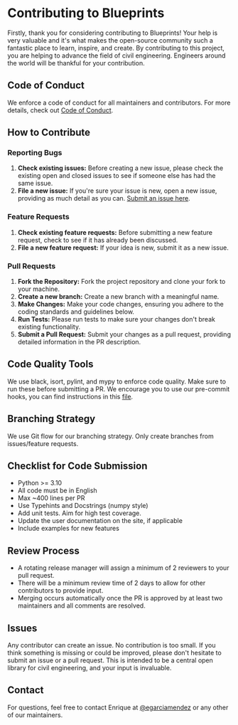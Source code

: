 # Contributing to Blueprints

Firstly, thank you for considering contributing to Blueprints! Your help is very valuable and it's what makes the open-source community such a
fantastic place to learn, inspire, and create. By contributing to this project, you are helping to advance the field of civil engineering. Engineers
around the world will be thankful for your contribution.

## Code of Conduct

We enforce a code of conduct for all maintainers and contributors. For more details, check out [Code of Conduct](.github/CODE_OF_CONDUCT.md).

## How to Contribute

### Reporting Bugs

1. **Check existing issues:** Before creating a new issue, please check the existing open and closed issues to see if someone else has had the same
   issue.
2. **File a new issue:** If you're sure your issue is new, open a new issue, providing as much detail as you
   can. [Submit an issue here](https://github.com/Blueprints-org/blueprints/issues).

### Feature Requests

1. **Check existing feature requests:** Before submitting a new feature request, check to see if it has already been discussed.
2. **File a new feature request:** If your idea is new, submit it as a new issue.

### Pull Requests

1. **Fork the Repository:** Fork the project repository and clone your fork to your machine.
2. **Create a new branch:** Create a new branch with a meaningful name.
3. **Make Changes:** Make your code changes, ensuring you adhere to the coding standards and guidelines below.
4. **Run Tests:** Please run tests to make sure your changes don't break existing functionality.
5. **Submit a Pull Request:** Submit your changes as a pull request, providing detailed information in the PR description.

## Code Quality Tools

We use black, isort, pylint, and mypy to enforce code quality. Make sure to run these before submitting a PR. We encourage you to use our pre-commit
hooks, you can find instructions in this [file](.pre-commit-config.yaml).

## Branching Strategy

We use Git flow for our branching strategy. Only create branches from issues/feature requests.

## Checklist for Code Submission

- Python >= 3.10
- All code must be in English
- Max ~400 lines per PR
- Use Typehints and Docstrings (numpy style)
- Add unit tests. Aim for high test coverage.
- Update the user documentation on the site, if applicable
- Include examples for new features

## Review Process

- A rotating release manager will assign a minimum of 2 reviewers to your pull request.
- There will be a minimum review time of 2 days to allow for other contributors to provide input.
- Merging occurs automatically once the PR is approved by at least two maintainers and all comments are resolved.

## Issues

Any contributor can create an issue. No contribution is too small. If you think something is missing or could be improved, please don't hesitate to
submit an issue or a pull request. This is intended to be a central open library for civil engineering, and your input is invaluable.

## Contact

For questions, feel free to contact Enrique at [@egarciamendez](https://github.com/egarciamendez) or any other of our maintainers.

